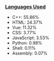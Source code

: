 
### [Languages Used](https://github.com/sayakdattagupta/profstats) 

- C++: 55.86%
- HTML: 24.37%
- Vue: 11.32%
- CSS: 3.77%
- JavaScript: 3.53%
- Python: 0.98%
- Shell: 0.11%
- Assembly: 0.07%
